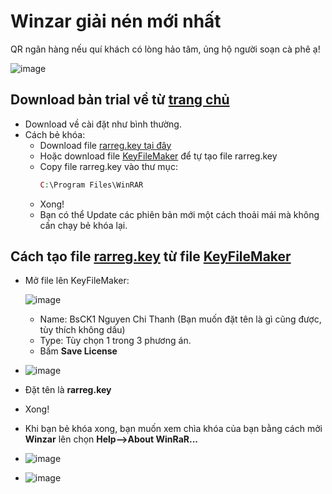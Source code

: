 # Winzar giải nén mới nhất

QR ngân hàng nếu quí khách có lòng hảo tâm, ủng hộ người soạn cà phê ạ!

![image](https://github.com/user-attachments/assets/b9a751b6-0832-4876-a972-aeaec635d792)

## Download bản trial về từ [trang chủ](https://www.rarlab.com/download.htm)
- Download về cài đặt như bình thường.
- Cách bẻ khóa:
  - Download file [rarreg.key tại đây](https://raw.githubusercontent.com/bschithanh/nguon/main/rarreg.key)
  - Hoặc download file [KeyFileMaker](https://raw.githubusercontent.com/bschithanh/nguon/main/KeyFileMaker.exe) để tự tạo file rarreg.key
  - Copy file rarreg.key vào thư mục:
    ```php
    C:\Program Files\WinRAR
    ```
  - Xong!
  - Bạn có thể Update các phiên bản mới một cách thoải mái mà không cấn chạy bẻ khóa lại.

## Cách tạo file [rarreg.key](https://raw.githubusercontent.com/bschithanh/nguon/main/rarreg.key) từ file [KeyFileMaker](https://raw.githubusercontent.com/bschithanh/nguon/main/KeyFileMaker.exe)
- Mở file lên KeyFileMaker:

  ![image](https://github.com/user-attachments/assets/e07b074c-e5c2-40d7-909d-005b0d6bd895)

  - Name: BsCK1 Nguyen Chi Thanh (Bạn muốn đặt tên là gì cũng được, tùy thích không dấu)
  - Type: Tùy chọn 1 trong 3 phương án.
  - Bấm **Save License**
- ![image](https://github.com/user-attachments/assets/37d3cba8-e2cb-46e3-80b1-ff9431959037)
- Đặt tên là **rarreg.key**
- Xong!
- Khi bạn bẻ khóa xong, bạn muốn xem chìa khóa của bạn bằng cách mởi **Winzar** lên chọn **Help-->About WinRaR...**
- ![image](https://github.com/user-attachments/assets/74b8be50-e0de-4456-bdfd-e0aad5755663)
- ![image](https://github.com/user-attachments/assets/de3c61aa-ae86-4b4e-b102-ed978870c06c)
